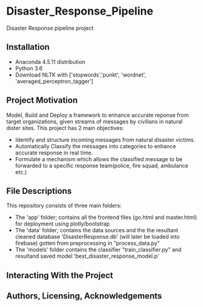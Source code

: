 # Disaster_Response_Pipeline
Disaster Response pipeline project

## Installation
- Anaconda 4.5.11 distribution
- Python 3.6
- Download NLTK with ['stopwords','punkt', 'wordnet', 'averaged_perceptron_tagger']

## Project Motivation

Model, Build and Deploy a framework to enhance accurate reponse from target organizations, given streams of messages 
by civilians in natural dister sites. This project has 2 main objectives:

- Identify and structure incoming messages from natural disaster victims.
- Automatically Classify the messages into categories to enhance accurate response in real time. 
- Formulate a mechanism which allows the classified message to be forwarded to a specific response team(police, fire squad, ambulance etc.)

## File Descriptions 
This repository consists of three main folders:
  - The 'app' folder; contains all the frontend files (go.html and master.html) for deployment using plotly/bootstrap
  - The 'data' folder; contains the data sources and the the resultant cleaned database 'DisasterResponse.db' (will later be loaded into firebase) gotten from preprocessing in "process_data.py" 
  - The 'models' folder contains the classifier "train_classifier.py" and resultand saved model 'best_disaster_response_model.p' 

## Interacting With the Project


## Authors, Licensing, Acknowledgements

